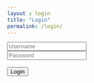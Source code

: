 ```yaml
---
layout : login
title: "Login"
permalink: /login/
---
```

<dl>    
  <div class="container">
    <div class="row">
        <div class="col-xs-12">
            <div class="logo_login"></div>
        </div>
    </div>
    <div class="row">
        <div class="col-xs-12">
            <form name="login" class="form-signin">
		    <div class="login">
				<input type="text" class="form-control" placeholder="Username" name="userid">
                <br>
				<input type="password" class="form-control" placeholder="Password" name="pswrd">
                <br><br>
				<input type="button" class="btn btn-default btn-block btn-custom margin-bottom_button" onclick="check(this.form)" value="Login"/>
                <br>
		    </div>
            </form>
        </div><!-- end form -->
    </div>
    </div>
</div>

<script language="javascript">
function check(form)
{
 
 if(form.userid.value == "admin" && form.pswrd.value == "student")
  {
    window.open('/home/')
  }
 else
 {
   alert("Invalid Login!")
  }
}
</script>

</dl>